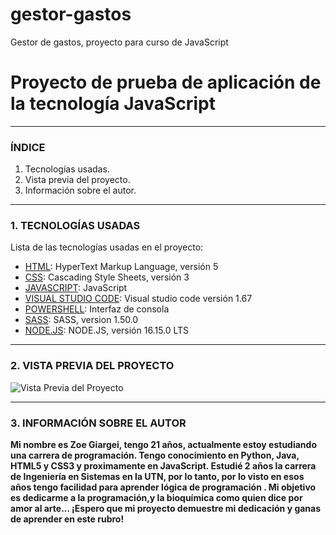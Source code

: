 # gestor-gastos
Gestor de gastos, proyecto para curso de JavaScript

# Proyecto de prueba de aplicación de la tecnología JavaScript
***

### ÍNDICE

1. Tecnologías usadas.
2. Vista previa del proyecto.
3. Información sobre el autor.

***

### 1. TECNOLOGÍAS USADAS

Lista de las tecnologías usadas en el proyecto:

* [HTML](https://g.co/kgs/NWRvhW): HyperText Markup Language, versión 5
* [CSS](https://es.wikipedia.org/wiki/CSS): Cascading Style Sheets, versión 3
* [JAVASCRIPT](https://g.co/kgs/6P9Pte): JavaScript
* [VISUAL STUDIO CODE](https://code.visualstudio.com/): Visual studio code versión  1.67
* [POWERSHELL](https://g.co/kgs/m7Fty2): Interfaz de consola
* [SASS](https://sass-lang.com/): SASS, version 1.50.0
* [NODE.JS](https://nodejs.org/es/): NODE.JS, versión 16.15.0 LTS

***

### 2. VISTA PREVIA DEL PROYECTO

![Vista Previa del Proyecto](https://user-images.githubusercontent.com/48769662/177606126-8f3c72c1-5b57-4d90-a2f0-d3ac76f68f6f.png)

***

### 3. INFORMACIÓN SOBRE EL AUTOR

**Mi nombre es Zoe Giargei, tengo 21 años, actualmente estoy estudiando una carrera de programación. Tengo conocimiento en Python, Java, HTML5 y CSS3 y proximamente en JavaScript. Estudié 2 años la carrera de Ingeniería en Sistemas en la UTN, por lo tanto, por lo visto en esos años tengo facilidad para aprender lógica de programación . Mi objetivo es dedicarme a la programación,y la bioquímica como quien dice por amor al arte... ¡Espero que mi proyecto demuestre mi dedicación y ganas de aprender en este rubro!**
